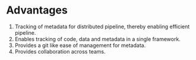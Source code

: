 # Advantages

1. Tracking of metadata for distributed pipeline, thereby enabling efficient pipeline. 
2. Enables tracking of code, data and metadata in a single framework. 
3. Provides a git like ease of management for metadata.
4. Provides collaboration across teams.
